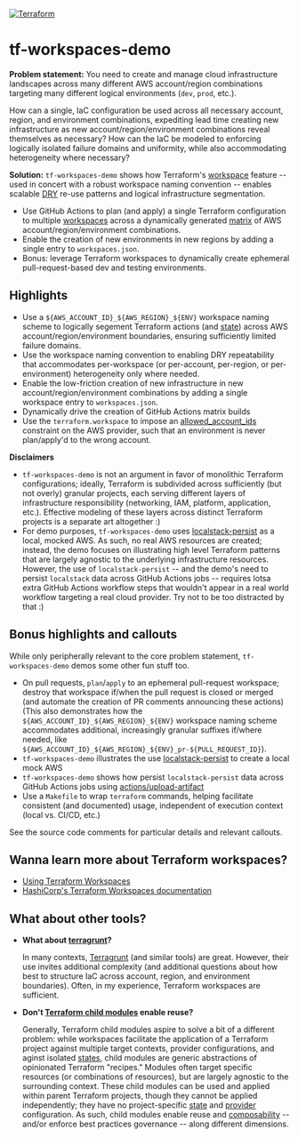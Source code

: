 [![Terraform](https://github.com/mdb/tf-workspaces-demo/actions/workflows/terraform.yaml/badge.svg?branch=main)](https://github.com/mdb/tf-workspaces-demo/actions/workflows/terraform.yaml)

# tf-workspaces-demo

**Problem statement:** You need to create and manage cloud infrastructure
landscapes across many different AWS account/region combinations targeting many
different logical environments (`dev`, `prod`, etc.).

How can a single, IaC configuration be used across all necessary account, region,
and environment combinations, expediting lead time creating new infrastructure
as new account/region/environment combinations reveal themselves as necessary?
How can the IaC be modeled to enforcing logically isolated failure domains and
uniformity, while also accommodating heterogeneity where necessary?

**Solution:** `tf-workspaces-demo` shows how Terraform's [workspace](https://developer.hashicorp.com/terraform/language/state/workspaces) feature -- used in concert with a robust workspace naming convention -- enables scalable [DRY](https://en.wikipedia.org/wiki/Don%27t_repeat_yourself) re-use patterns and logical infrastructure segmentation.

* Use GitHub Actions to plan (and apply) a single Terraform configuration to multiple [workspaces](https://developer.hashicorp.com/terraform/language/state/workspaces) across a dynamically generated [matrix](https://docs.github.com/en/actions/using-jobs/using-a-matrix-for-your-jobs) of AWS account/region/environment combinations.
* Enable the creation of new environments in new regions by adding a single entry to `workspaces.json`.
* Bonus: leverage Terraform workspaces to dynamically create ephemeral
  pull-request-based dev and testing environments.

## Highlights

* Use a `${AWS_ACCOUNT_ID}_${AWS_REGION}_${ENV}` workspace naming scheme to
  logically segement Terraform actions (and [state](https://developer.hashicorp.com/terraform/language/state)) across AWS account/region/environment
  boundaries, ensuring sufficiently limited failure domains.
* Use the workspace naming convention to enabling DRY repeatability that accommodates
  per-workspace (or per-account, per-region, or per-environment) heterogeneity
  only where needed.
* Enable the low-friction creation of new infrastructure in new
  account/region/environment combinations by adding a single workspace entry to
  `workspaces.json`.
* Dynamically drive the creation of GitHub Actions matrix builds
* Use the `terraform.workspace` to impose an [allowed_account_ids](https://registry.terraform.io/providers/hashicorp/aws/latest/docs#allowed_account_ids) constraint on the AWS provider, such that an environment is never plan/apply'd to the wrong account.

**Disclaimers**

* `tf-workspaces-demo` is not an argument in favor of monolithic Terraform
  configurations; ideally, Terraform is subdivided across sufficiently (but not
  overly) granular projects, each serving different layers of infrastructure
  responsibility (networking, IAM, platform, application, etc.). Effective
  modeling of these layers across distinct Terraform projects is a separate art altogether :)
* For demo purposes, `tf-workspaces-demo` uses [localstack-persist](https://hub.docker.com/r/gresau/localstack-persist) as a local, mocked AWS. As such, no real AWS resources are created; instead, the demo focuses on illustrating high level Terraform patterns that are largely agnostic to the underlying infrastructure resources. However, the use of `localstack-persist` -- and the demo's need to persist `localstack` data across GitHub Actions jobs -- requires lotsa extra GitHub Actions workflow steps that wouldn't appear in a real world workflow targeting a real cloud provider. Try not to be too distracted by that :)

## Bonus highlights and callouts

While only peripherally relevant to the core problem statement, `tf-workspaces-demo`
demos some other fun stuff too.

* On pull requests, `plan`/`apply` to an ephemeral pull-request workspace;
  destroy that workspace if/when the pull request is closed or merged (and automate the
  creation of PR comments announcing these actions) (This also demonstrates how
  the `${AWS_ACCOUNT_ID}_${AWS_REGION}_${ENV}` workspace naming scheme accommodates
  additional, increasingly granular suffixes if/where needed, like
  `${AWS_ACCOUNT_ID}_${AWS_REGION}_${ENV}_pr-${PULL_REQUEST_ID}`).
* `tf-workspaces-demo` illustrates the use [localstack-persist](https://hub.docker.com/r/gresau/localstack-persist) to create a local mock AWS
* `tf-workspaces-demo` shows how persist `localstack-persist` data across GitHub Actions jobs using [actions/upload-artifact](https://github.com/actions/upload-artifact)
* Use a `Makefile` to wrap `terraform` commands, helping facilitate consistent (and documented) usage, independent of execution context (local vs. CI/CD, etc.)

See the source code comments for particular details and relevant callouts.

## Wanna learn more about Terraform workspaces?

* [Using Terraform Workspaces](https://mikeball.info/blog/using-terraform-workspaces/)
* [HashiCorp's Terraform Workspaces documentation](https://developer.hashicorp.com/terraform/language/state/workspaces)

## What about other tools?

* **What about [terragrunt](https://terragrunt.gruntwork.io/)?**

  In many contexts, [Terragrunt](https://terragrunt.gruntwork.io/) (and similar tools)
  are great. However, their use invites additional complexity (and additional questions about
  how best to structure IaC across account, region, and environment boundaries). Often,
  in my experience, Terraform workspaces are sufficient.
* **Don't [Terraform child modules](https://developer.hashicorp.com/terraform/language/modules#child-modules) enable reuse?**

  Generally, Terraform child modules aspire to solve a bit of a different problem: while
  workspaces facilitate the application of a Terraform project against multiple
  target contexts, provider configurations, and aginst isolated [states](https://developer.hashicorp.com/terraform/language/state), child modules are generic
  abstractions of opinionated Terraform "recipes." Modules often target specific
  resources (or combinations of resources), but are largely agnostic to the
  surrounding context. These child modules can be used and applied within parent Terraform
  projects, though they cannot be applied independently; they have no project-specific [state](https://developer.hashicorp.com/terraform/language/state) and [provider](https://developer.hashicorp.com/terraform/language/providers) configuration. As such, child modules enable reuse and [composability](https://developer.hashicorp.com/terraform/language/modules/develop/composition) -- and/or enforce best practices governance -- along different dimensions.
